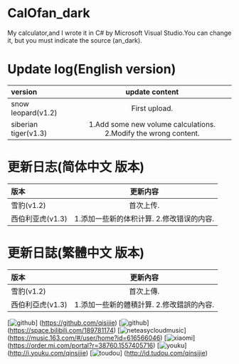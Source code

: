 # CalOfan_dark
My calculator,and I wrote it in C# by Microsoft Visual Studio.You can change it, but you must indicate the source (an_dark).

# Update log(English version)

|version|update content|
|:-|:-:|
|snow leopard(v1.2)|First upload.|
|siberian tiger(v1.3)|1.Add some new volume calculations. 2.Modify the wrong content.|

# 更新日志(简体中文 版本)

|版本|更新内容|
|:-|:-:|
|雪豹(v1.2)|首次上传.|
|西伯利亚虎(v1.3)|1.添加一些新的体积计算. 2.修改错误的内容.|

# 更新日誌(繁體中文 版本)

|版本|更新內容|
|:-|:-:|
|雪豹(v1.2)|首次上傳.|
|西伯利亞虎(v1.3)|1.添加一些新的體積計算. 2.修改錯誤的內容.|


[![github](https://github.com/nullice/NViconsLib_Silhouette/blob/master/Sample/sample_flat_2/%E5%9C%86%E5%BD%A2_%E7%99%BD%E5%BA%95/64px/GitHub.png)]
(https://github.com/qisijie) 
[![github](https://github.com/nullice/NViconsLib_Silhouette/blob/master/Sample/sample_flat_2/%E5%9C%86%E5%BD%A2_%E7%99%BD%E5%BA%95/64px/bilibili%20-%E5%93%94%E5%93%A9%E5%93%94%E5%93%A9.png)]
(https://space.bilibili.com/189781174) 
[![neteasycloudmusic](https://github.com/nullice/NViconsLib_Silhouette/blob/master/Sample/sample_flat_2/%E5%9C%86%E5%BD%A2_%E7%99%BD%E5%BA%95/64px/NetEase%20-%E7%BD%91%E6%98%93_music%20-%E9%9F%B3%E4%B9%90.png)]
(https://music.163.com/#/user/home?id=616566046)
[![xiaomi](https://github.com/nullice/NViconsLib_Silhouette/blob/master/Sample/sample_flat_2/%E5%9C%86%E5%BD%A2_%E7%99%BD%E5%BA%95/64px/xiaomi%20-%E5%B0%8F%E7%B1%B3.png)]
(https://order.mi.com/portal?r=38760.1557405716)
[![youku](https://github.com/nullice/NViconsLib_Silhouette/blob/master/Sample/sample_flat_2/%E5%9C%86%E5%BD%A2_%E7%99%BD%E5%BA%95/64px/youku%20-%E4%BC%98%E9%85%B7_B.png)]
(http://i.youku.com/qinsijie)
[![toudou](https://github.com/nullice/NViconsLib_Silhouette/blob/master/Sample/sample_flat_2/%E5%9C%86%E5%BD%A2_%E7%99%BD%E5%BA%95/64px/tudou%20-%E5%9C%9F%E8%B1%86.png)]
(http://id.tudou.com/qinsijie)